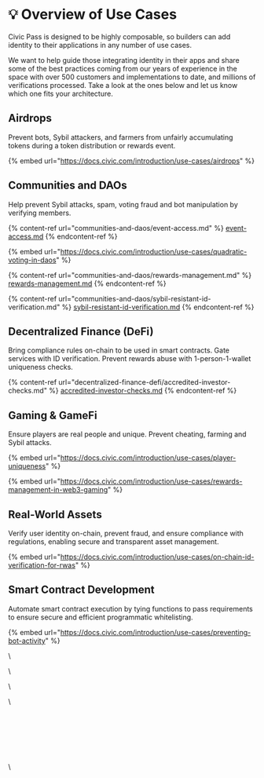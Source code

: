 # 💡 Overview of Use Cases

Civic Pass is designed to be highly composable, so builders can add identity to their applications in any number of use cases.&#x20;

We want to help guide those integrating identity in their apps and share some of the best practices coming from our years of experience in the space with over 500 customers and implementations to date, and millions of verifications processed. Take a look at the ones below and let us know which one fits your architecture.

## **Airdrops**

Prevent bots, Sybil attackers, and farmers from unfairly accumulating tokens during a token distribution or rewards event.

{% embed url="https://docs.civic.com/introduction/use-cases/airdrops" %}

## **Communities and DAOs**

Help prevent Sybil attacks, spam, voting fraud and bot manipulation by verifying members.&#x20;

{% content-ref url="communities-and-daos/event-access.md" %}
[event-access.md](communities-and-daos/event-access.md)
{% endcontent-ref %}

{% embed url="https://docs.civic.com/introduction/use-cases/quadratic-voting-in-daos" %}

{% content-ref url="communities-and-daos/rewards-management.md" %}
[rewards-management.md](communities-and-daos/rewards-management.md)
{% endcontent-ref %}

{% content-ref url="communities-and-daos/sybil-resistant-id-verification.md" %}
[sybil-resistant-id-verification.md](communities-and-daos/sybil-resistant-id-verification.md)
{% endcontent-ref %}



## **Decentralized Finance (DeFi)**

Bring compliance rules on-chain to be used in smart contracts. Gate services with ID verification. Prevent rewards abuse with 1-person-1-wallet uniqueness checks.

{% content-ref url="decentralized-finance-defi/accredited-investor-checks.md" %}
[accredited-investor-checks.md](decentralized-finance-defi/accredited-investor-checks.md)
{% endcontent-ref %}

## **Gaming & GameFi**

Ensure players are real people and unique. Prevent cheating, farming and Sybil attacks.&#x20;

{% embed url="https://docs.civic.com/introduction/use-cases/player-uniqueness" %}

{% embed url="https://docs.civic.com/introduction/use-cases/rewards-management-in-web3-gaming" %}

## **Real-World Assets**

Verify user identity on-chain, prevent fraud, and ensure compliance with regulations, enabling secure and transparent asset management.&#x20;

{% embed url="https://docs.civic.com/introduction/use-cases/on-chain-id-verification-for-rwas" %}

## **Smart Contract Development**

Automate smart contract execution by tying functions to pass requirements to ensure secure and efficient programmatic whitelisting.

{% embed url="https://docs.civic.com/introduction/use-cases/preventing-bot-activity" %}















\




\




\




\


\
\
\
\
\
\
\
